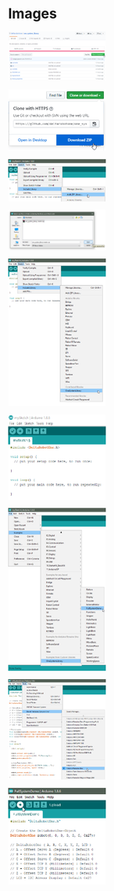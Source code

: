 # Images
[<img src="https://github.com/deltarobotone/image_database/blob/master/screenshots/screenshots%20(1).png" width="200">](https://raw.githubusercontent.com/deltarobotone/image_database/master/screenshots/screenshots%20(1).png)

[<img src="https://github.com/deltarobotone/image_database/blob/master/screenshots/screenshots%20(2).png" width="200">](https://raw.githubusercontent.com/deltarobotone/image_database/master/screenshots/screenshots%20(2).png)

[<img src="https://github.com/deltarobotone/image_database/blob/master/screenshots/screenshots%20(3).png" width="200">](https://raw.githubusercontent.com/deltarobotone/image_database/master/screenshots/screenshots%20(3).png)

[<img src="https://github.com/deltarobotone/image_database/blob/master/screenshots/screenshots%20(4).png" width="200">](https://raw.githubusercontent.com/deltarobotone/image_database/master/screenshots/screenshots%20(4).png)

[<img src="https://github.com/deltarobotone/image_database/blob/master/screenshots/screenshots%20(5).png" width="200">](https://raw.githubusercontent.com/deltarobotone/image_database/master/screenshots/screenshots%20(5).png)

[<img src="https://github.com/deltarobotone/image_database/blob/master/screenshots/screenshots%20(6).png" width="200">](https://raw.githubusercontent.com/deltarobotone/image_database/master/screenshots/screenshots%20(6).png)

[<img src="https://github.com/deltarobotone/image_database/blob/master/screenshots/screenshots%20(7).png" width="200">](https://raw.githubusercontent.com/deltarobotone/image_database/master/screenshots/screenshots%20(7).png)

[<img src="https://github.com/deltarobotone/image_database/blob/master/screenshots/screenshots%20(8).png" width="200">](https://raw.githubusercontent.com/deltarobotone/image_database/master/screenshots/screenshots%20(8).png)

[<img src="https://github.com/deltarobotone/image_database/blob/master/screenshots/screenshots%20(9).png" width="200">](https://raw.githubusercontent.com/deltarobotone/image_database/master/screenshots/screenshots%20(9).png)
